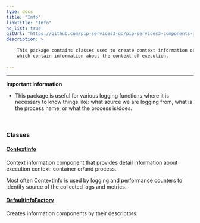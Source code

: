 ```yaml
---
type: docs
title: "Info"
linkTitle: "Info"
no_list: true
gitUrl: "https://github.com/pip-services3-go/pip-services3-components-go"
description: >
   
    This package contains classes used to create context information objects, 
    which contain information about the context of execution.
    
---
```

---

**Important information**
- This package is useful for various logging functions where it is necessary to know things like: what source we are logging from, what is 
    the process name, or what the process is/does. 

<div class="module-body"> 

<br>

### Classes

#### [ContextInfo](context_info)
Context information component that provides detail information
about execution context: container or/and process.

Most often ContextInfo is used by logging and performance counters
to identify source of the collected logs and metrics.


#### [DefaultInfoFactory](default_info_factory)
Creates information components by their descriptors.

</div>
